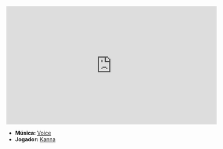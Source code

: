 <iframe width="560" height="315" src="https://www.youtube.com/embed/VLoZQWyt9Q8?si=H-Grdrm8lkohairs" title="YouTube video player" frameborder="0" allow="accelerometer; autoplay; clipboard-write; encrypted-media; gyroscope; picture-in-picture; web-share" referrerpolicy="strict-origin-when-cross-origin" allowfullscreen></iframe>

- **Música:** [Voice](content/Músicas/Voice.md)
- **Jogador:** [Kanna](content/Jogadores/Kanna.md)